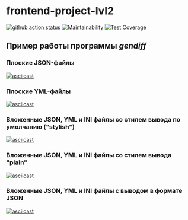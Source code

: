 # frontend-project-lvl2

[![github action status](https://github.com/kmdrozdov/frontend-project-lvl2/workflows/CI/badge.svg)](https://github.com/kmdrozdov/frontend-project-lvl2/actions)
[![Maintainability](https://api.codeclimate.com/v1/badges/8254f1b2b62040b80efd/maintainability)](https://codeclimate.com/github/kmdrozdov/frontend-project-lvl2/maintainability)
[![Test Coverage](https://api.codeclimate.com/v1/badges/8254f1b2b62040b80efd/test_coverage)](https://codeclimate.com/github/kmdrozdov/frontend-project-lvl2/test_coverage)

## Пример работы программы *gendiff*

### Плоские JSON-файлы

[![asciicast](https://asciinema.org/a/VZJTyIzrwYAe0Bjjg3vE58EnI.svg)](https://asciinema.org/a/VZJTyIzrwYAe0Bjjg3vE58EnI)

### Плоские YML-файлы

[![asciicast](https://asciinema.org/a/SQZHFKs6XHndjSyIYVRX6OoCv.svg)](https://asciinema.org/a/SQZHFKs6XHndjSyIYVRX6OoCv)

### Вложенные JSON, YML и INI файлы со стилем вывода по умолчанию ("stylish")

[![asciicast](https://asciinema.org/a/meJ1vLTBMz7ShbymWPvg47iAC.svg)](https://asciinema.org/a/meJ1vLTBMz7ShbymWPvg47iAC)

### Вложенные JSON, YML и INI файлы со стилем вывода "plain"

[![asciicast](https://asciinema.org/a/WYSiGzzinkraijID0C7IoYY0Z.svg)](https://asciinema.org/a/WYSiGzzinkraijID0C7IoYY0Z)

### Вложенные JSON, YML и INI файлы с выводом в формате JSON

[![asciicast](https://asciinema.org/a/j6s5kpEtPWdrHaHi9sqSUkQA7.svg)](https://asciinema.org/a/j6s5kpEtPWdrHaHi9sqSUkQA7) 
